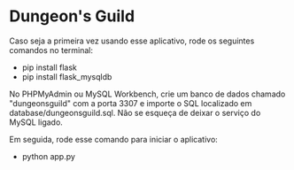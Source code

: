 # Dungeon's Guild

Caso seja a primeira vez usando esse aplicativo, rode os seguintes comandos no terminal:

* pip install flask
* pip install flask_mysqldb

No PHPMyAdmin ou MySQL Workbench, crie um banco de dados chamado "dungeonsguild" com a porta 3307 e importe o SQL localizado em database/dungeonsguild.sql. Não se esqueça de deixar o serviço do MySQL ligado.

Em seguida, rode esse comando para iniciar o aplicativo:

* python app.py
